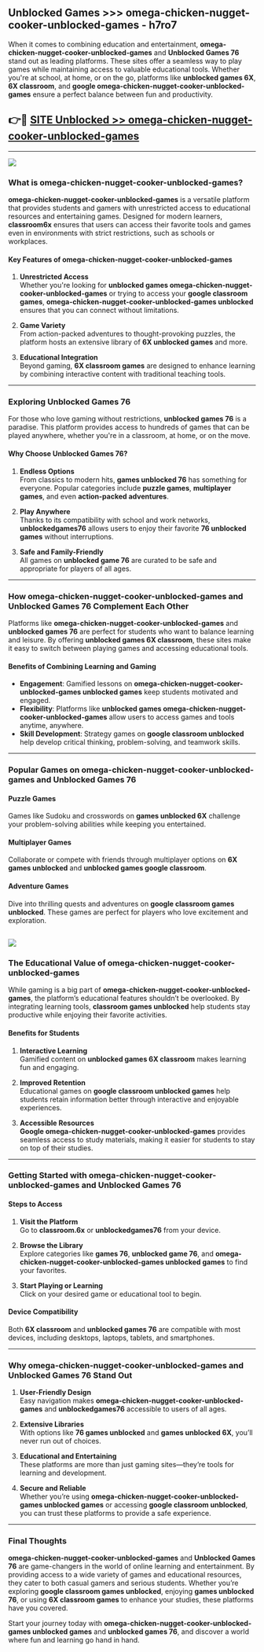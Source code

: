 ## Unblocked Games >>> omega-chicken-nugget-cooker-unblocked-games - h7ro7 

When it comes to combining education and entertainment, **omega-chicken-nugget-cooker-unblocked-games** and **Unblocked Games 76** stand out as leading platforms. These sites offer a seamless way to play games while maintaining access to valuable educational tools. Whether you're at school, at home, or on the go, platforms like **unblocked games 6X**, **6X classroom**, and **google omega-chicken-nugget-cooker-unblocked-games** ensure a perfect balance between fun and productivity.
## 👉🔴 [SITE Unblocked >> omega-chicken-nugget-cooker-unblocked-games](http://unblockedgames.edu.pl?title=omega-chicken-nugget-cooker-unblocked-games&ref=24J)
---
<a href="http://unblockedgames.edu.pl?title=omega-chicken-nugget-cooker-unblocked-games&ref=24J/"><img src="https://github.com/user-attachments/assets/438f12ca-57a4-47a3-8ead-c64da593a1e5"/></a>
### What is omega-chicken-nugget-cooker-unblocked-games?  

**omega-chicken-nugget-cooker-unblocked-games** is a versatile platform that provides students and gamers with unrestricted access to educational resources and entertaining games. Designed for modern learners, **classroom6x** ensures that users can access their favorite tools and games even in environments with strict restrictions, such as schools or workplaces.  

#### Key Features of omega-chicken-nugget-cooker-unblocked-games  

1. **Unrestricted Access**  
   Whether you're looking for **unblocked games omega-chicken-nugget-cooker-unblocked-games** or trying to access your **google classroom games**, **omega-chicken-nugget-cooker-unblocked-games unblocked** ensures that you can connect without limitations.  

2. **Game Variety**  
   From action-packed adventures to thought-provoking puzzles, the platform hosts an extensive library of **6X unblocked games** and more.  

3. **Educational Integration**  
   Beyond gaming, **6X classroom games** are designed to enhance learning by combining interactive content with traditional teaching tools.  



---

### Exploring Unblocked Games 76  

For those who love gaming without restrictions, **unblocked games 76** is a paradise. This platform provides access to hundreds of games that can be played anywhere, whether you're in a classroom, at home, or on the move.  

#### Why Choose Unblocked Games 76?  

1. **Endless Options**  
   From classics to modern hits, **games unblocked 76** has something for everyone. Popular categories include **puzzle games**, **multiplayer games**, and even **action-packed adventures**.  

2. **Play Anywhere**  
   Thanks to its compatibility with school and work networks, **unblockedgames76** allows users to enjoy their favorite **76 unblocked games** without interruptions.  

3. **Safe and Family-Friendly**  
   All games on **unblocked game 76** are curated to be safe and appropriate for players of all ages.  

---

### How omega-chicken-nugget-cooker-unblocked-games and Unblocked Games 76 Complement Each Other  

Platforms like **omega-chicken-nugget-cooker-unblocked-games** and **unblocked games 76** are perfect for students who want to balance learning and leisure. By offering **unblocked games 6X classroom**, these sites make it easy to switch between playing games and accessing educational tools.  

#### Benefits of Combining Learning and Gaming  

- **Engagement**: Gamified lessons on **omega-chicken-nugget-cooker-unblocked-games unblocked games** keep students motivated and engaged.  
- **Flexibility**: Platforms like **unblocked games omega-chicken-nugget-cooker-unblocked-games** allow users to access games and tools anytime, anywhere.  
- **Skill Development**: Strategy games on **google classroom unblocked** help develop critical thinking, problem-solving, and teamwork skills.  

---

### Popular Games on omega-chicken-nugget-cooker-unblocked-games and Unblocked Games 76  

#### Puzzle Games  

Games like Sudoku and crosswords on **games unblocked 6X** challenge your problem-solving abilities while keeping you entertained.  

#### Multiplayer Games  

Collaborate or compete with friends through multiplayer options on **6X games unblocked** and **unblocked games google classroom**.  

#### Adventure Games  

Dive into thrilling quests and adventures on **google classroom games unblocked**. These games are perfect for players who love excitement and exploration.  

<a href="http://download.freeplayer.one?title=omega-chicken-nugget-cooker-unblocked-games&ref=23D/"><img src="https://github.com/user-attachments/assets/fe0c3e91-c8e1-489c-acf0-e2f614c12fb8"/></a>
---

### The Educational Value of omega-chicken-nugget-cooker-unblocked-games  

While gaming is a big part of **omega-chicken-nugget-cooker-unblocked-games**, the platform’s educational features shouldn’t be overlooked. By integrating learning tools, **classroom games unblocked** help students stay productive while enjoying their favorite activities.  

#### Benefits for Students  

1. **Interactive Learning**  
   Gamified content on **unblocked games 6X classroom** makes learning fun and engaging.  

2. **Improved Retention**  
   Educational games on **google classroom unblocked games** help students retain information better through interactive and enjoyable experiences.  

3. **Accessible Resources**  
   **Google omega-chicken-nugget-cooker-unblocked-games** provides seamless access to study materials, making it easier for students to stay on top of their studies.  

---

### Getting Started with omega-chicken-nugget-cooker-unblocked-games and Unblocked Games 76  

#### Steps to Access  

1. **Visit the Platform**  
   Go to **classroom.6x** or **unblockedgames76** from your device.  

2. **Browse the Library**  
   Explore categories like **games 76**, **unblocked game 76**, and **omega-chicken-nugget-cooker-unblocked-games unblocked games** to find your favorites.  

3. **Start Playing or Learning**  
   Click on your desired game or educational tool to begin.  

#### Device Compatibility  

Both **6X classroom** and **unblocked games 76** are compatible with most devices, including desktops, laptops, tablets, and smartphones.  

---

### Why omega-chicken-nugget-cooker-unblocked-games and Unblocked Games 76 Stand Out  

1. **User-Friendly Design**  
   Easy navigation makes **omega-chicken-nugget-cooker-unblocked-games** and **unblockedgames76** accessible to users of all ages.  

2. **Extensive Libraries**  
   With options like **76 games unblocked** and **games unblocked 6X**, you’ll never run out of choices.  

3. **Educational and Entertaining**  
   These platforms are more than just gaming sites—they’re tools for learning and development.  

4. **Secure and Reliable**  
   Whether you’re using **omega-chicken-nugget-cooker-unblocked-games unblocked games** or accessing **google classroom unblocked**, you can trust these platforms to provide a safe experience.  

---

### Final Thoughts  

**omega-chicken-nugget-cooker-unblocked-games** and **Unblocked Games 76** are game-changers in the world of online learning and entertainment. By providing access to a wide variety of games and educational resources, they cater to both casual gamers and serious students. Whether you’re exploring **google classroom games unblocked**, enjoying **games unblocked 76**, or using **6X classroom games** to enhance your studies, these platforms have you covered.  

Start your journey today with **omega-chicken-nugget-cooker-unblocked-games unblocked games** and **unblocked games 76**, and discover a world where fun and learning go hand in hand.  
